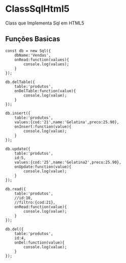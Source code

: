 # ClassSqlHtml5
 Class que Implementa Sql em HTML5

## Funções Basicas 

	const db = new Sql({
		dbName:'Vendas',
		onRead:function(values){
			console.log(values);
		}
	});

	db.delTable({
		table:'produtos',
		onDelTable:function(value){
			console.log(value);
		}
	});

	db.insert({
		table:'produtos',
		values:{cod:'21',name:'Gelatina',preco:25.90},
		onInsert:function(value){
			console.log(value);
		}
	});

	db.update({
		table:'produtos',
		id:5,
		values:{cod:'25',name:'Gelatina2',preco:25.90},
		onUpdate:function(value){
			console.log(value);
		}	
	});

	db.read({
		table:'produtos',
		//id:10,
		//filtro:{cod:21},
		onRead:function(value){
			console.log(value);
		}
	});

	db.del({
		table:'produtos',
		id:4,
		onDel:function(value){
			console.log(value);
		}	
	});